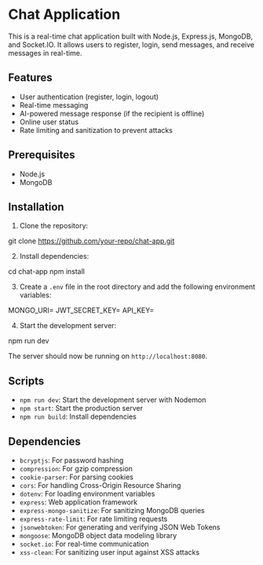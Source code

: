 # Chat Application

This is a real-time chat application built with Node.js, Express.js, MongoDB, and Socket.IO. It allows users to register, login, send messages, and receive messages in real-time.

## Features

- User authentication (register, login, logout)
- Real-time messaging
- AI-powered message response (if the recipient is offline)
- Online user status
- Rate limiting and sanitization to prevent attacks

## Prerequisites

- Node.js
- MongoDB

## Installation

1. Clone the repository:

git clone https://github.com/your-repo/chat-app.git

2. Install dependencies:

cd chat-app
npm install

3. Create a `.env` file in the root directory and add the following environment variables:


MONGO_URI=<your-mongodb-uri>
JWT_SECRET_KEY=<your-jwt-secret-key>
API_KEY=<your-google-api-key>

4. Start the development server:

npm run dev

The server should now be running on `http://localhost:8080`.

## Scripts

- `npm run dev`: Start the development server with Nodemon
- `npm start`: Start the production server
- `npm run build`: Install dependencies

## Dependencies

- `bcryptjs`: For password hashing
- `compression`: For gzip compression
- `cookie-parser`: For parsing cookies
- `cors`: For handling Cross-Origin Resource Sharing
- `dotenv`: For loading environment variables
- `express`: Web application framework
- `express-mongo-sanitize`: For sanitizing MongoDB queries
- `express-rate-limit`: For rate limiting requests
- `jsonwebtoken`: For generating and verifying JSON Web Tokens
- `mongoose`: MongoDB object data modeling library
- `socket.io`: For real-time communication
- `xss-clean`: For sanitizing user input against XSS attacks

